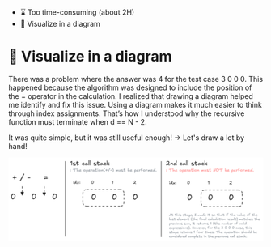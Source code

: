 - ⌛ Too time-consuming (about 2H)
- 🎨 Visualize in a diagram

# 🎨 Visualize in a diagram

There was a problem where the answer was 4 for the test case 3 0 0 0. This happened because the algorithm was designed to include the position of the = operator in the calculation. I realized that drawing a diagram helped me identify and fix this issue. Using a diagram makes it much easier to think through index assignments. That’s how I understood why the recursive function must terminate when d == N - 2.

It was quite simple, but it was still useful enough! -> Let's draw a lot by hand!

![why_diagram_is_needed](7T_5557_0_img.png)
